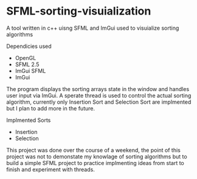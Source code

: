 # SFML-sorting-visuialization
A tool written in c++ uisng SFML and ImGui used to visuialize sorting algorithms

Dependicies used
  - OpenGL
  - SFML 2.5
  - ImGui SFML
  - ImGui

The program displays the sorting arrays state in the window and handles user input via ImGui. A sperate thread is used to control the actual sorting algorithm, currently only Insertion Sort and Selection Sort are implmented but I plan to add more in the future. 

Implmented Sorts
  - Insertion
  - Selection

This project was done over the course of a weekend, the point of this project was not to demonstate my knowlage of sorting algorithms but to build a simple SFML project to practice implmenting ideas from start to finish and experiment with threads.
